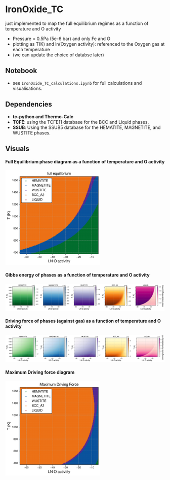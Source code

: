 # IronOxide_TC

just implemented to map the full equilibrium regimes as a function of temperature and O activity

- Pressure = 0.5Pa (5e-6 bar) and only Fe and O
- plotting as T(K) and ln(Oxygen activity): referenced to the Oxygen gas at each temperature
- (we can update the choice of databse later)

## Notebook

- see `IronOxide_TC_calculations.ipynb` for full calculations and visualisations.

## Dependencies

- **tc-python and Thermo-Calc**
- **TCFE**: using the TCFE11 database for the BCC and Liquid phases.
- **SSUB**: Using the SSUB5 database for the HEMATITE, MAGNETITE, and WUSTITE phases.

## Visuals

#### Full Equilibrium phase diagram as a function of temperature and O activity

<img src="IronOxide_TC_FullEquil.png" width="300"/>
  
#### Gibbs energy of phases as a function of temperature and O activity

![IronOxide_TC_Gm_phases](IronOxide_TC_Gm_phases.png)

<!-- #### minimum Gibbs energy diagram

<img src="IronOxide_TC_Gmin.png" width="300"/> -->

#### Driving force of phases (against gas) as a function of temperature and O activity

![IronOxide_TC_DGM_phases](IronOxide_TC_DGM_phases.png)

#### Maximum Driving force diagram

<img src="IronOxide_TC_DGMmax.png" width="300"/>
